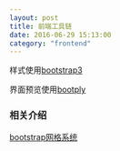 ```yaml
---
layout: post
title: 前端工具链
date: 2016-06-29 15:13:00
category: "frontend"
---
```


样式使用[bootstrap3](http://www.bootcss.com/)

界面预览使用[bootply](http://www.bootply.com/)

### 相关介绍

[bootstrap网格系统](http://www.runoob.com/bootstrap/bootstrap-grid-system.html)
